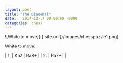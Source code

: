 ```yaml
---
layout: post
title: "The Diagonal"
date:   2017-12-17 00:00:00 -0000
categories: chess
---
```


![White to move]({{ site.url }}/images/chesspuzzle1.png)

White to move.

<!--more-->

| 1. | Ka2  | Ra8+ | 
| 2. | Ra7+ |      | 
